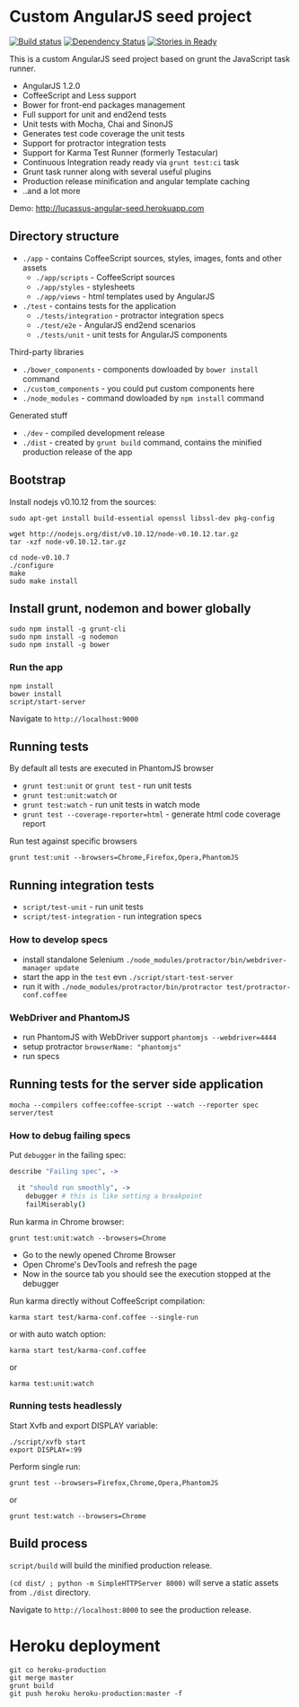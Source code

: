 # Custom AngularJS seed project

[![Build status](https://secure.travis-ci.org/lucassus/angular-seed.png)](http://travis-ci.org/lucassus/angular-seed)
[![Dependency Status](https://gemnasium.com/lucassus/angular-seed.png)](https://gemnasium.com/lucassus/angular-seed)
[![Stories in Ready](https://badge.waffle.io/lucassus/angular-seed.png?label=ready)](https://waffle.io/lucassus/angular-seed)

This is a custom AngularJS seed project based on grunt the JavaScript task runner.

* AngularJS 1.2.0
* CoffeeScript and Less support
* Bower for front-end packages management
* Full support for unit and end2end tests
* Unit tests with Mocha, Chai and SinonJS
* Generates test code coverage the unit tests
* Support for protractor integration tests
* Support for Karma Test Runner (formerly Testacular)
* Continuous Integration ready ready via `grunt test:ci` task
* Grunt task runner along with several useful plugins
* Production release minification and angular template caching
* ..and a lot more

Demo: http://lucassus-angular-seed.herokuapp.com

## Directory structure

* `./app` - contains CoffeeScript sources, styles, images, fonts and other assets
  * `./app/scripts` - CoffeeScript sources
  * `./app/styles` - stylesheets
  * `./app/views` - html templates used by AngularJS
* `./test` - contains tests for the application
  * `./tests/integration` - protractor integration specs
  * `./test/e2e` - AngularJS end2end scenarios
  * `./tests/unit` - unit tests for AngularJS components

Third-party libraries

* `./bower_components` - components dowloaded by `bower install` command
* `./custom_components` - you could put custom components here
* `./node_modules` - command dowloaded by `npm install` command

Generated stuff

* `./dev` - compiled development release
* `./dist` - created by `grunt build` command, contains the minified production release of the app

## Bootstrap

Install nodejs v0.10.12 from the sources:

```
sudo apt-get install build-essential openssl libssl-dev pkg-config

wget http://nodejs.org/dist/v0.10.12/node-v0.10.12.tar.gz
tar -xzf node-v0.10.12.tar.gz

cd node-v0.10.7
./configure
make
sudo make install
```

## Install grunt, nodemon and bower globally

```
sudo npm install -g grunt-cli
sudo npm install -g nodemon
sudo npm install -g bower
```

### Run the app

```
npm install
bower install
script/start-server
```

Navigate to `http://localhost:9000`

## Running tests

By default all tests are executed in PhantomJS browser

* `grunt test:unit` or `grunt test` - run unit tests
* `grunt test:unit:watch` or
* `grunt test:watch` - run unit tests in watch mode
* `grunt test --coverage-reporter=html` - generate html code coverage report

Run test against specific browsers

`grunt test:unit --browsers=Chrome,Firefox,Opera,PhantomJS`

## Running integration tests

* `script/test-unit` - run unit tests
* `script/test-integration` - run integration specs

### How to develop specs

* install standalone Selenium `./node_modules/protractor/bin/webdriver-manager update`
* start the app in the `test` evn `./script/start-test-server`
* run it with `./node_modules/protractor/bin/protractor test/protractor-conf.coffee`

### WebDriver and PhantomJS

* run PhantomJS with WebDriver support `phantomjs --webdriver=4444`
* setup protractor `browserName: "phantomjs"`
* run specs

## Running tests for the server side application

`mocha --compilers coffee:coffee-script --watch --reporter spec server/test`

### How to debug failing specs

Put `debugger` in the failing spec:

```coffee
describe "Failing spec", ->

  it "should run smoothly", ->
    debugger # this is like setting a breakpoint
    failMiserably()
```

Run karma in Chrome browser:

`grunt test:unit:watch --browsers=Chrome`

* Go to the newly opened Chrome Browser
* Open Chrome's DevTools and refresh the page
* Now in the source tab you should see the execution stopped at the debugger

Run karma directly without CoffeeScript compilation:

`karma start test/karma-conf.coffee --single-run`

or with auto watch option:

`karma start test/karma-conf.coffee`

or

`karma test:unit:watch`

### Running tests headlessly

Start Xvfb and export DISPLAY variable:

```
./script/xvfb start
export DISPLAY=:99
```

Perform single run:

`grunt test --browsers=Firefox,Chrome,Opera,PhantomJS`

or

`grunt test:watch --browsers=Chrome`

## Build process

`script/build` will build the minified production release.

`(cd dist/ ; python -m SimpleHTTPServer 8000)` will serve a static assets from `./dist` directory.

Navigate to `http://localhost:8000` to see the production release.

# Heroku deployment

```
git co heroku-production
git merge master
grunt build
git push heroku heroku-production:master -f
```
